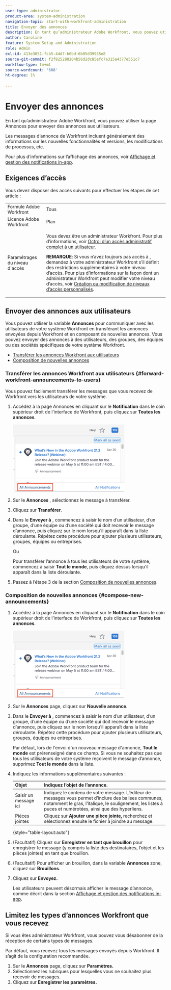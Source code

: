 ```yaml
---
user-type: administrator
product-area: system-administration
navigation-topic: start-with-workfront-administration
title: Envoyer des annonces
description: En tant qu’administrateur Adobe Workfront, vous pouvez utiliser la page Annonces pour envoyer des annonces aux utilisateurs.
author: Caroline
feature: System Setup and Administration
role: Admin
exl-id: 413e3051-fcb5-44d7-b6bd-6b05d39935e8
source-git-commit: f2f825280204b56d2dc85efc7a315a4377e551c7
workflow-type: tm+mt
source-wordcount: '608'
ht-degree: 1%

---
```


# Envoyer des annonces

En tant qu’administrateur Adobe Workfront, vous pouvez utiliser la page Annonces pour envoyer des annonces aux utilisateurs.

Les messages d’annonce de Workfront incluent généralement des informations sur les nouvelles fonctionnalités et versions, les modifications de processus, etc.

Pour plus d’informations sur l’affichage des annonces, voir [Affichage et gestion des notifications in-app](../../workfront-basics/using-notifications/view-and-manage-in-app-notifications.md).

## Exigences d’accès

Vous devez disposer des accès suivants pour effectuer les étapes de cet article :

<table style="table-layout:auto"> 
 <col> 
 <col> 
 <tbody> 
  <tr> 
   <td role="rowheader">Formule Adobe Workfront</td> 
   <td>Tous</td> 
  </tr> 
  <tr> 
   <td role="rowheader">Licence Adobe Workfront</td> 
   <td>Plan</td> 
  </tr> 
  <tr> 
   <td role="rowheader">Paramétrages du niveau d'accès</td> 
   <td> <p>Vous devez être un administrateur Workfront. Pour plus d’informations, voir <a href="../../administration-and-setup/add-users/configure-and-grant-access/grant-a-user-full-administrative-access.md" class="MCXref xref">Octroi d’un accès administratif complet à un utilisateur</a>.</p> <p><b>REMARQUE</b>: Si vous n’avez toujours pas accès à , demandez à votre administrateur Workfront s’il définit des restrictions supplémentaires à votre niveau d’accès. Pour plus d’informations sur la façon dont un administrateur Workfront peut modifier votre niveau d’accès, voir <a href="../../administration-and-setup/add-users/configure-and-grant-access/create-modify-access-levels.md" class="MCXref xref">Création ou modification de niveaux d’accès personnalisés</a>.</p> </td> 
  </tr> 
 </tbody> 
</table>

## Envoyer des annonces aux utilisateurs

Vous pouvez utiliser la variable **Annonces** pour communiquer avec les utilisateurs de votre système Workfront en transférant les annonces envoyées depuis Workfront et en composant de nouvelles annonces. Vous pouvez envoyer des annonces à des utilisateurs, des groupes, des équipes ou des sociétés spécifiques de votre système Workfront.

* [Transférer les annonces Workfront aux utilisateurs](#forward-workfront-announcements-to-users)
* [Composition de nouvelles annonces](#compose-new-announcements)

### Transférer les annonces Workfront aux utilisateurs {#forward-workfront-announcements-to-users}

Vous pouvez facilement transférer les messages que vous recevez de Workfront vers les utilisateurs de votre système.

1. Accédez à la page Annonces en cliquant sur le **Notification** dans le coin supérieur droit de l’interface de Workfront, puis cliquez sur **Toutes les annonces**.

   ![](assets/announcement-access-350x212.png)

1. Sur le **Annonces** , sélectionnez le message à transférer.
1. Cliquez sur **Transférer**.
1. Dans le **Envoyer à** , commencez à saisir le nom d’un utilisateur, d’un groupe, d’une équipe ou d’une société qui doit recevoir le message d’annonce, puis cliquez sur le nom lorsqu’il apparaît dans la liste déroulante. Répétez cette procédure pour ajouter plusieurs utilisateurs, groupes, équipes ou entreprises.

   Ou

   Pour transférer l’annonce à tous les utilisateurs de votre système, commencez à saisir **Tout le monde**, puis cliquez dessus lorsqu’il apparaît dans la liste déroulante.

1. Passez à l’étape 3 de la section [Composition de nouvelles annonces](#compose-new-announcements).

### Composition de nouvelles annonces {#compose-new-announcements}

1. Accédez à la page Annonces en cliquant sur le **Notification** dans le coin supérieur droit de l’interface de Workfront, puis cliquez sur **Toutes les annonces**.

   ![](assets/announcement-access-350x212.png)

1. Sur le **Annonces** page, cliquez sur **Nouvelle annonce.**

1. Dans le **Envoyer à** , commencez à saisir le nom d’un utilisateur, d’un groupe, d’une équipe ou d’une société qui doit recevoir le message d’annonce, puis cliquez sur le nom lorsqu’il apparaît dans la liste déroulante. Répétez cette procédure pour ajouter plusieurs utilisateurs, groupes, équipes ou entreprises.

   Par défaut, lors de l&#39;envoi d&#39;un nouveau message d&#39;annonce, **Tout le monde** est prérenseigné dans ce champ. Si vous ne souhaitez pas que tous les utilisateurs de votre système reçoivent le message d’annonce, supprimez **Tout le monde** dans la liste.

1. Indiquez les informations supplémentaires suivantes :

   | Objet | Indiquez l’objet de l’annonce. |
   |---|---|
   | Saisir un message ici | Indiquez le contenu de votre message. L’éditeur de messages vous permet d’inclure des balises communes, notamment le gras, l’italique, le soulignement, les listes à puces et numérotées, ainsi que des hyperliens. |
   | Pièces jointes | Cliquez sur **Ajouter une pièce jointe,** recherchez et sélectionnez ensuite le fichier à joindre au message. |

   {style=&quot;table-layout:auto&quot;}

1. (Facultatif) Cliquez sur **Enregistrer en tant que brouillon** pour enregistrer le message (y compris la liste des destinataires, l’objet et les pièces jointes) en tant que brouillon.

1. (Facultatif) Pour afficher un brouillon, dans la variable **Annonces** zone, cliquez sur **Brouillons**.

1. Cliquez sur **Envoyez.**

   Les utilisateurs peuvent désormais afficher le message d’annonce, comme décrit dans la section [Affichage et gestion des notifications in-app](../../workfront-basics/using-notifications/view-and-manage-in-app-notifications.md).

## Limitez les types d’annonces Workfront que vous recevez

Si vous êtes administrateur Workfront, vous pouvez vous désabonner de la réception de certains types de messages.

Par défaut, vous recevez tous les messages envoyés depuis Workfront. Il s’agit de la configuration recommandée.

1. Sur le **Annonces** page, cliquez sur **Paramètres.**
1. Sélectionnez les rubriques pour lesquelles vous ne souhaitez plus recevoir de messages.
1. Cliquez sur **Enregistrer les paramètres.**
